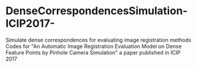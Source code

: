 # DenseCorrespondencesSimulation-ICIP2017-
Simulate dense correspondences for evaluating image registration methods
Codes for "An Automatic Image Registration Evaluation Model on Dense Feature Points by Pinhole Camera Simulation" a paper published in ICIP 2017
